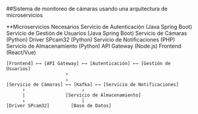 

##Sistema de monitoreo de cámaras usando una arquitectura de microservicios

**Microservicios Necesarios
Servicio de Autenticación (Java Spring Boot)
Servicio de Gestión de Usuarios (Java Spring Boot)
Servicio de Cámaras (Python)
Driver SPcam32 (Python)
Servicio de Notificaciones (PHP)
Servicio de Almacenamiento (Python)
API Gateway (Node.js)
Frontend (React/Vue)


```
[Frontend] ←→ [API Gateway] ←→ [Autenticación] ←→ [Gestión de Usuarios]
                      ↑
                      ↓
[Servicio de Cámaras] ←→ [Kafka] ←→ [Servicio de Notificaciones]
      ↑                     ↓
      |               [Servicio de Almacenamiento]
      ↓                     |
[Driver SPcam32]        [Base de Datos]
```